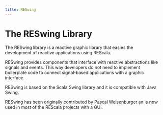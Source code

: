 ```yaml
---
title: RESwing
---
```

# The RESwing Library

The RESwing library is a reactive graphic library that
easies the development of reactive applications using
REScala.

RESwing provides components that interface with reactive
abstractions like signals and events. This way developers
do not need to implement boilerplate code to connect
signal-based applications with a graphic interface.

RESwing is based on the Scala Swing library and it is
compatible with Java Swing.

RESwing has been originally contributed by Pascal
Weisenburger an is now used in most of the REScala projects
with a GUI.
